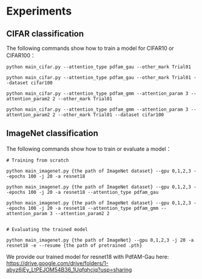 # Experiments

## CIFAR classification

The following commands show how to train a model for CIFAR10 or CIFAR100：

```shell
python main_cifar.py --attention_type pdfam_gau --other_mark Trial01

python main_cifar.py --attention_type pdfam_gau --other_mark Trial01 --dataset cifar100

python main_cifar.py --attention_type pdfam_gmm --attention_param 3 --attention_param2 2 --other_mark Trial01

python main_cifar.py --attention_type pdfam_gmm --attention_param 3 --attention_param2 2 --other_mark Trial01 --dataset cifar100
```

## ImageNet classification

The following commands show how to train or evaluate a model：

```shell
# Training from scratch

python main_imagenet.py {the path of ImageNet dataset} --gpu 0,1,2,3 --epochs 100 -j 20 -a resnet18 

python main_imagenet.py {the path of ImageNet dataset} --gpu 0,1,2,3 --epochs 100 -j 20 -a resnet18 --attention_type pdfam_gau 

python main_imagenet.py {the path of ImageNet dataset} --gpu 0,1,2,3 --epochs 100 -j 20 -a resnet18 --attention_type pdfam_gmm --attention_param 3 --attention_param2 2 


# Evaluating the trained model

python main_imagenet.py {the path of ImageNet} --gpu 0,1,2,3 -j 20 -a resnet18 -e --resume {the path of pretrained .pth}
```

We provide our trained model for resnet18 with PdfAM-Gau here: https://drive.google.com/drive/folders/1-abyz6jEy_LtPEJOM54B36_1Uqfqhcjq?usp=sharing 

